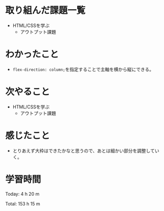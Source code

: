 # 取り組んだ課題一覧
- HTML/CSSを学ぶ
	- アウトプット課題

# わかったこと
- `flex-direction: column;`を指定することで主軸を横から縦にできる。


# 次やること
- HTML/CSSを学ぶ
	- アウトプット課題

# 感じたこと
- とりあえず大枠はできたかなと思うので、あとは細かい部分を調整していく。

# 学習時間
Today: 4 h 20 m

Total: 153 h 15 m
